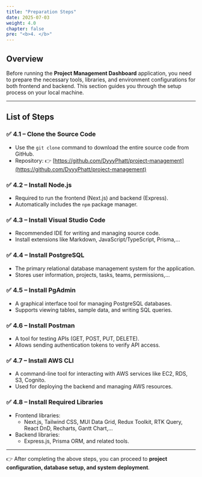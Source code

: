 ```yaml
---
title: "Preparation Steps"
date: 2025-07-03
weight: 4.0
chapter: false
pre: "<b>4. </b>"
---
```


## Overview

Before running the **Project Management Dashboard** application, you need to prepare the necessary tools, libraries, and environment configurations for both frontend and backend. This section guides you through the setup process on your local machine.

---

## List of Steps

### ✅ **4.1 – Clone the Source Code**

- Use the `git clone` command to download the entire source code from GitHub.
- Repository: 👉 [https://github.com/DyyyPhatt/project-management](https://github.com/DyyyPhatt/project-management)

### ✅ **4.2 – Install Node.js**

- Required to run the frontend (Next.js) and backend (Express).
- Automatically includes the `npm` package manager.

### ✅ **4.3 – Install Visual Studio Code**

- Recommended IDE for writing and managing source code.
- Install extensions like Markdown, JavaScript/TypeScript, Prisma,...

### ✅ **4.4 – Install PostgreSQL**

- The primary relational database management system for the application.
- Stores user information, projects, tasks, teams, permissions,...

### ✅ **4.5 – Install PgAdmin**

- A graphical interface tool for managing PostgreSQL databases.
- Supports viewing tables, sample data, and writing SQL queries.

### ✅ **4.6 – Install Postman**

- A tool for testing APIs (GET, POST, PUT, DELETE).
- Allows sending authentication tokens to verify API access.

### ✅ **4.7 – Install AWS CLI**

- A command-line tool for interacting with AWS services like EC2, RDS, S3, Cognito.
- Used for deploying the backend and managing AWS resources.

### ✅ **4.8 – Install Required Libraries**

- Frontend libraries:
  - Next.js, Tailwind CSS, MUI Data Grid, Redux Toolkit, RTK Query, React DnD, Recharts, Gantt Chart,...
- Backend libraries:
  - Express.js, Prisma ORM, and related tools.

---

👉 After completing the above steps, you can proceed to **project configuration, database setup, and system deployment**.
